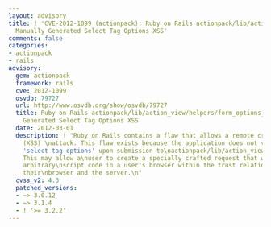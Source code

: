 ```yaml
---
layout: advisory
title: ! 'CVE-2012-1099 (actionpack): Ruby on Rails actionpack/lib/action_view/helpers/form_options_helper.rb
  Manually Generated Select Tag Options XSS'
comments: false
categories:
- actionpack
- rails
advisory:
  gem: actionpack
  framework: rails
  cve: 2012-1099
  osvdb: 79727
  url: http://www.osvdb.org/show/osvdb/79727
  title: Ruby on Rails actionpack/lib/action_view/helpers/form_options_helper.rb Manually
    Generated Select Tag Options XSS
  date: 2012-03-01
  description: ! "Ruby on Rails contains a flaw that allows a remote cross-site scripting
    (XSS) \nattack. This flaw exists because the application does not validate manually\ngenerated
    'select tag options' upon submission to\nactionpack/lib/action_view/helpers/form_options_helper.rb.
    This may allow a\nuser to create a specially crafted request that would execute
    arbitrary\nscript code in a user's browser within the trust relationship between
    their\nbrowser and the server.\n"
  cvss_v2: 4.3
  patched_versions:
  - ~> 3.0.12
  - ~> 3.1.4
  - ! '>= 3.2.2'
---
```

